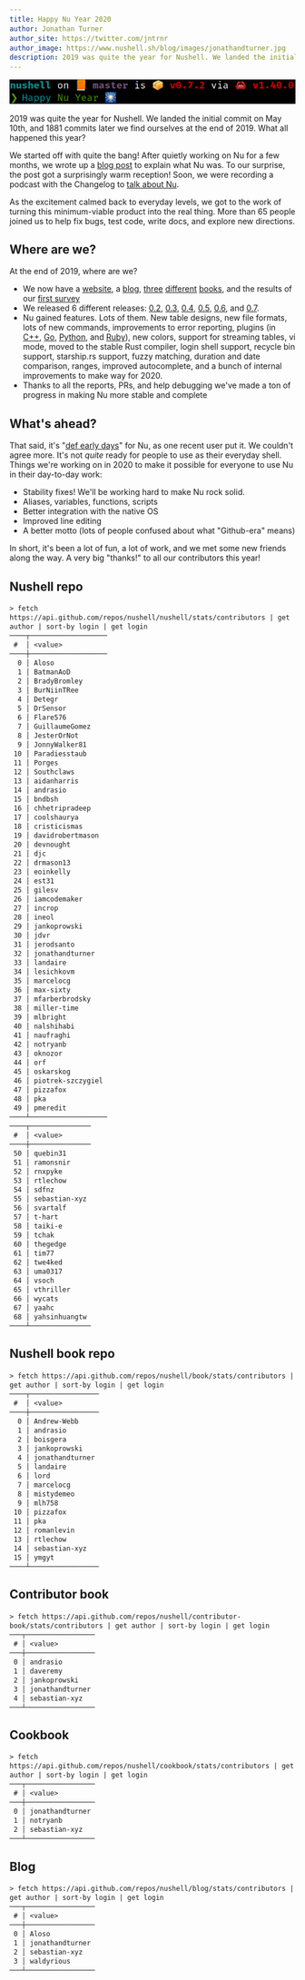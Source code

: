 ```yaml
---
title: Happy Nu Year 2020
author: Jonathan Turner
author_site: https://twitter.com/jntrnr
author_image: https://www.nushell.sh/blog/images/jonathandturner.jpg
description: 2019 was quite the year for Nushell. We landed the initial commit on May 10th, and 1881 commits later we find ourselves at the end of 2019. What all happened this year?
---
```


![Happy Nu Year!](/assets/images/happy_nu_year_2020.png)

2019 was quite the year for Nushell. We landed the initial commit on May 10th, and 1881 commits later we find ourselves at the end of 2019. What all happened this year?

We started off with quite the bang! After quietly working on Nu for a few months, we wrote up a [blog post](https://www.nushell.sh/blog/2019-08-23-introducing-nushell) to explain what Nu was. To our surprise, the post got a surprisingly warm reception! Soon, we were recording a podcast with the Changelog to [talk about Nu](https://changelog.com/podcast/363).

As the excitement calmed back to everyday levels, we got to the work of turning this minimum-viable product into the real thing. More than 65 people joined us to help fix bugs, test code, write docs, and explore new directions.

## Where are we?

At the end of 2019, where are we?

- We now have a [website](https://nushell.sh), a [blog](https://www.nushell.sh/blog), [three](https://www.nushell.sh/book/) [different](https://www.nushell.sh/contributor-book/) [books](https://www.nushell.sh/cookbook/), and the results of our [first survey](https://www.nushell.sh/blog/2019-11-23-nushell-survey-results)
- We released 6 different releases: [0.2](https://www.nushell.sh/blog/2019-08-23-introducing-nushell), [0.3](https://www.nushell.sh/blog/2019-09-24-nushell_0_3_0), [0.4](https://www.nushell.sh/blog/2019-10-15-nushell-0_4_0), [0.5](https://www.nushell.sh/blog/2019-11-05-nushell-0_5_0), [0.6](https://www.nushell.sh/blog/2019-11-26-nushell-0_6_0), and [0.7](https://www.nushell.sh/blog/2019-12-18-nushell-0_7_0).
- Nu gained features. Lots of them. New table designs, new file formats, lots of new commands, improvements to error reporting, plugins (in [C++](https://github.com/lefticus/nu_plugin_calc), [Go](https://vsoch.github.io/2019/nushell-plugin-golang/), [Python](https://github.com/vsoch/nushell-plugin-python), and [Ruby](https://github.com/andrasio/nu-plugin/tree/master/examples)), new colors, support for streaming tables, vi mode, moved to the stable Rust compiler, login shell support, recycle bin support, starship.rs support, fuzzy matching, duration and date comparison, ranges, improved autocomplete, and a bunch of internal improvements to make way for 2020.
- Thanks to all the reports, PRs, and help debugging we've made a ton of progress in making Nu more stable and complete

## What's ahead?

That said, it's "[def early days](https://twitter.com/yoshuawuyts/status/1210367651354161152?s=20)" for Nu, as one recent user put it. We couldn't agree more. It's not _quite_ ready for people to use as their everyday shell. Things we're working on in 2020 to make it possible for everyone to use Nu in their day-to-day work:

- Stability fixes! We'll be working hard to make Nu rock solid.
- Aliases, variables, functions, scripts
- Better integration with the native OS
- Improved line editing
- A better motto (lots of people confused about what "Github-era" means)

In short, it's been a lot of fun, a lot of work, and we met some new friends along the way. A very big "thanks!" to all our contributors this year!

## Nushell repo

```shell
> fetch https://api.github.com/repos/nushell/nushell/stats/contributors | get author | sort-by login | get login
────┬───────────────────
 #  │ <value>
────┼───────────────────
  0 │ Aloso
  1 │ BatmanAoD
  2 │ BradyBromley
  3 │ BurNiinTRee
  4 │ Detegr
  5 │ DrSensor
  6 │ Flare576
  7 │ GuillaumeGomez
  8 │ JesterOrNot
  9 │ JonnyWalker81
 10 │ Paradiesstaub
 11 │ Porges
 12 │ Southclaws
 13 │ aidanharris
 14 │ andrasio
 15 │ bndbsh
 16 │ chhetripradeep
 17 │ coolshaurya
 18 │ cristicismas
 19 │ davidrobertmason
 20 │ devnought
 21 │ djc
 22 │ drmason13
 23 │ eoinkelly
 24 │ est31
 25 │ gilesv
 26 │ iamcodemaker
 27 │ incrop
 28 │ ineol
 29 │ jankoprowski
 30 │ jdvr
 31 │ jerodsanto
 32 │ jonathandturner
 33 │ landaire
 34 │ lesichkovm
 35 │ marcelocg
 36 │ max-sixty
 37 │ mfarberbrodsky
 38 │ miller-time
 39 │ mlbright
 40 │ nalshihabi
 41 │ naufraghi
 42 │ notryanb
 43 │ oknozor
 44 │ orf
 45 │ oskarskog
 46 │ piotrek-szczygiel
 47 │ pizzafox
 48 │ pka
 49 │ pmeredit
────┴───────────────────
────┬───────────────
 #  │ <value>
────┼───────────────
 50 │ quebin31
 51 │ ramonsnir
 52 │ rnxpyke
 53 │ rtlechow
 54 │ sdfnz
 55 │ sebastian-xyz
 56 │ svartalf
 57 │ t-hart
 58 │ taiki-e
 59 │ tchak
 60 │ thegedge
 61 │ tim77
 62 │ twe4ked
 63 │ uma0317
 64 │ vsoch
 65 │ vthriller
 66 │ wycats
 67 │ yaahc
 68 │ yahsinhuangtw
────┴───────────────
```

## Nushell book repo

```shell
> fetch https://api.github.com/repos/nushell/book/stats/contributors | get author | sort-by login | get login
────┬─────────────────
 #  │ <value>
────┼─────────────────
  0 │ Andrew-Webb
  1 │ andrasio
  2 │ boisgera
  3 │ jankoprowski
  4 │ jonathandturner
  5 │ landaire
  6 │ lord
  7 │ marcelocg
  8 │ mistydemeo
  9 │ mlh758
 10 │ pizzafox
 11 │ pka
 12 │ romanlevin
 13 │ rtlechow
 14 │ sebastian-xyz
 15 │ ymgyt
────┴─────────────────
```

## Contributor book

```shell
> fetch https://api.github.com/repos/nushell/contributor-book/stats/contributors | get author | sort-by login | get login
───┬─────────────────
 # │ <value>
───┼─────────────────
 0 │ andrasio
 1 │ daveremy
 2 │ jankoprowski
 3 │ jonathandturner
 4 │ sebastian-xyz
───┴─────────────────
```

## Cookbook

```shell
> fetch https://api.github.com/repos/nushell/cookbook/stats/contributors | get author | sort-by login | get login
───┬─────────────────
 # │ <value>
───┼─────────────────
 0 │ jonathandturner
 1 │ notryanb
 2 │ sebastian-xyz
───┴─────────────────
```

## Blog

```shell
> fetch https://api.github.com/repos/nushell/blog/stats/contributors | get author | sort-by login | get login
───┬─────────────────
 # │ <value>
───┼─────────────────
 0 │ Aloso
 1 │ jonathandturner
 2 │ sebastian-xyz
 3 │ waldyrious
───┴─────────────────
```
